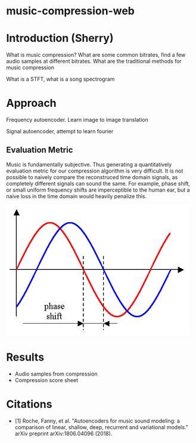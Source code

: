 # music-compression-web

# Introduction (Sherry)

What is music compression? What are some common bitrates, find a few audio samples at different bitrates. What are the traditional methods for music compression

What is a STFT, what is a song spectrogram

# Approach

Frequency autoencoder. Learn image to image translation

Signal autoencoder, attempt to learn fourier 

## Evaluation Metric

Music is fundamentally subjective. Thus generating a quantitatively evaluation metric for our compression algorithm is very difficult. It is not possible to naively compare the reconstruced time domain signals, as completely different signals can sound the same. For example, phase shift, or small uniform frequency shifts are imperceptible to the human ear, but a naive loss in the time domain would heavily penalize this.

![Phase Shift](phase_shift.png)




# Results

- Audio samples from compression
- Compression score sheet




# Citations

- [1] Roche, Fanny, et al. "Autoencoders for music sound modeling: a comparison of linear, shallow, deep, recurrent and variational models." arXiv preprint arXiv:1806.04096 (2018).